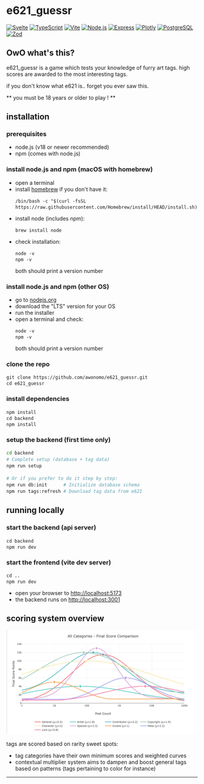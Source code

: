 # e621_guessr

[![Svelte](https://img.shields.io/badge/-Svelte_5-FF3E00?style=for-the-badge&logo=svelte&logoColor=white)](https://svelte.dev)
[![TypeScript](https://img.shields.io/badge/-TypeScript-3178C6?style=for-the-badge&logo=typescript&logoColor=white)](https://www.typescriptlang.org)
[![Vite](https://img.shields.io/badge/-Vite-646CFF?style=for-the-badge&logo=vite&logoColor=white)](https://vitejs.dev)
[![Node.js](https://img.shields.io/badge/-Node.js-339933?style=for-the-badge&logo=node.js&logoColor=white)](https://nodejs.org)
[![Express](https://img.shields.io/badge/-Express-000000?style=for-the-badge&logo=express&logoColor=white)](https://expressjs.com)
[![Plotly](https://img.shields.io/badge/-Plotly-3F4F75?style=for-the-badge&logo=plotly&logoColor=white)](https://plotly.com/javascript/)
[![PostgreSQL](https://img.shields.io/badge/-PostgreSQL-4169E1?style=for-the-badge&logo=postgresql&logoColor=white)](https://postgresql.org)
[![Zod](https://img.shields.io/badge/-Zod-3E67B1?style=for-the-badge&logo=zod&logoColor=white)](https://zod.dev/)


## OwO what's this?

e621_guessr is a game which tests your knowledge of furry art tags. 
high scores are awarded to the most interesting tags.

if you don't know what e621 is.. forget you ever saw this.

** you must be 18 years or older to play ! **

## installation

### prerequisites
- node.js (v18 or newer recommended)
- npm (comes with node.js)

### install node.js and npm (macOS with homebrew)
- open a terminal
- install [homebrew](https://brew.sh) if you don't have it:
  ```
  /bin/bash -c "$(curl -fsSL https://raw.githubusercontent.com/Homebrew/install/HEAD/install.sh)"
  ```
- install node (includes npm):
  ```
  brew install node
  ```
- check installation:
  ```
  node -v
  npm -v
  ```
  both should print a version number

### install node.js and npm (other OS)
- go to [nodejs.org](https://nodejs.org)
- download the "LTS" version for your OS
- run the installer
- open a terminal and check:
  ```
  node -v
  npm -v
  ```
  both should print a version number

### clone the repo
```
git clone https://github.com/awonomo/e621_guessr.git
cd e621_guessr
```

### install dependencies
```
npm install
cd backend
npm install
```

### setup the backend (first time only)
```bash
cd backend
# Complete setup (database + tag data)
npm run setup

# Or if you prefer to do it step by step:
npm run db:init      # Initialize database schema
npm run tags:refresh # Download tag data from e621
```

## running locally

### start the backend (api server)
```
cd backend
npm run dev
```

### start the frontend (vite dev server)
```
cd ..
npm run dev
```

- open your browser to [http://localhost:5173](http://localhost:5173)
- the backend runs on [http://localhost:3001](http://localhost:3001)


## scoring system overview

![Scoring System Visualization](img/e621_guessr_scoring_10.10.jpg)

tags are scored based on rarity sweet spots:
- tag categories have their own minimum scores and weighted curves
- contextual multiplier system aims to dampen and boost general tags based on patterns (tags pertaining to color for instance)

---